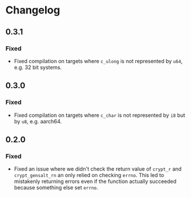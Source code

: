 # Changelog

## 0.3.1

### Fixed

- Fixed compilation on targets where `c_ulong` is not represented by `u64`,
  e.g. 32 bit systems.

## 0.3.0

### Fixed

- Fixed compilation on targets where `c_char` is not represented by `i8` but by
  `u8`, e.g. aarch64.

## 0.2.0

### Fixed

- Fixed an issue where we didn't check the return value of `crypt_r` and
  `crypt_gensalt_rn` an only relied on checking `errno`. This led to mistakenly
  returning errors even if the function actually succeeded because something
  else set `errno`.
